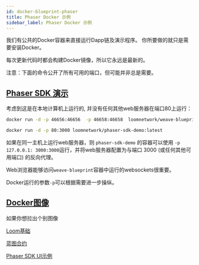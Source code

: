 ```yaml
---
id: docker-blueprint-phaser
title: Phaser Docker 示例
sidebar_label: Phaser Docker 示例
---
```

我们有公共的Docker容器来直接运行Dapp链及演示程序。 你所要做的就只是需要安装Docker。

每次更新代码时都会构建Docker镜像，所以它永远是最新的。

注意：下面的命令公开了所有可用的端口，但可能并非总是需要。

## [Phaser SDK 演示](https://github.com/loomnetwork/phaser-sdk-demo)

考虑到这是在本地计算机上运行的, 并没有任何其他web服务器在端口80上运行：

```bash
docker run -d -p 46656:46656  -p 46658:46658  loomnetwork/weave-blueprint:latest

docker run -d -p 80:3000 loomnetwork/phaser-sdk-demo:latest
```

如果在同一主机上运行web服务器，则 `phaser-sdk-demo` 的容器可以使用 `-p 127.0.0.1: 3000:3000`运行，并将web服务器配置为与端口 3000 (或任何其他可用端口) 的反向代理。

Web浏览器能够访问`weave-blueprint`容器中运行的websockets很重要。

Docker运行的参数`-p`可以根据需要进一步操纵。

## [Docker图像](https://hub.docker.com/r/loomnetwork/)

如果你想拉出个别图像

[Loom基础](https://hub.docker.com/r/loomnetwork/loom/)

[蓝图合约](https://hub.docker.com/r/loomnetwork/weave-blueprint/)

[Phaser SDK UI示例](https://hub.docker.com/r/loomnetwork/phaser-sdk-demo)